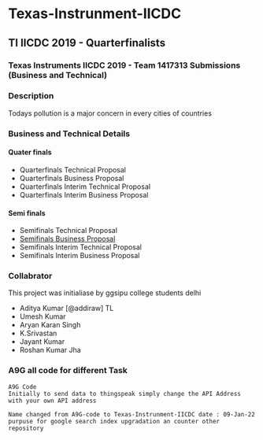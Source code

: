 # Texas-Instrunment-IICDC <!-- # A9G-code -->

##  TI IICDC 2019 - Quarterfinalists

### Texas Instruments IICDC 2019 - Team 1417313 Submissions (Business and Technical)

### Description

Todays pollution is a major concern in every cities of countries 

### Business and Technical Details

####  Quater finals

-   Quarterfinals Technical Proposal 
-   Quarterfinals Business Proposal 
-   Quarterfinals Interim Technical Proposal 
-   Quarterfinals Interim Business Proposal 

#### Semi finals

-   Semifinals Technical Proposal 
-   [Semifinals Business Proposal](https://www.youtube.com/watch?v=VRJtZEQkx_4) 
-   Semifinals Interim Technical Proposal 
-   Semifinals Interim Business Proposal 


### Collabrator

This project was initialiase by ggsipu college students delhi
-   Aditya Kumar [@addiraw] TL
-   Umesh Kumar
-   Aryan Karan Singh
-   K.Srivastan
-   Jayant Kumar
-   Roshan Kumar Jha

### A9G all code for different Task

    A9G Code
    Initially to send data to thingspeak simply change the API Address with your own API address

    Name changed from A9G-code to Texas-Instrunment-IICDC date : 09-Jan-22
    purpuse for google search index upgradation an counter other repository